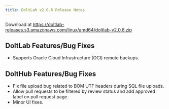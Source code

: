 ```yaml
---
title: DoltLab v2.0.6 Release Notes
---
```


Download at https://doltlab-releases.s3.amazonaws.com/linux/amd64/doltlab-v2.0.6.zip

## DoltLab Features/Bug Fixes
* Supports Oracle Cloud Infrastructure (OCI) remote backups.

## DoltHub Features/Bug Fixes
* Fix file upload bug related to BOM UTF headers during SQL file uploads.
* Allow pull requests to be filtered by review status and add approved label on pull request page.
* Minor UI fixes.
